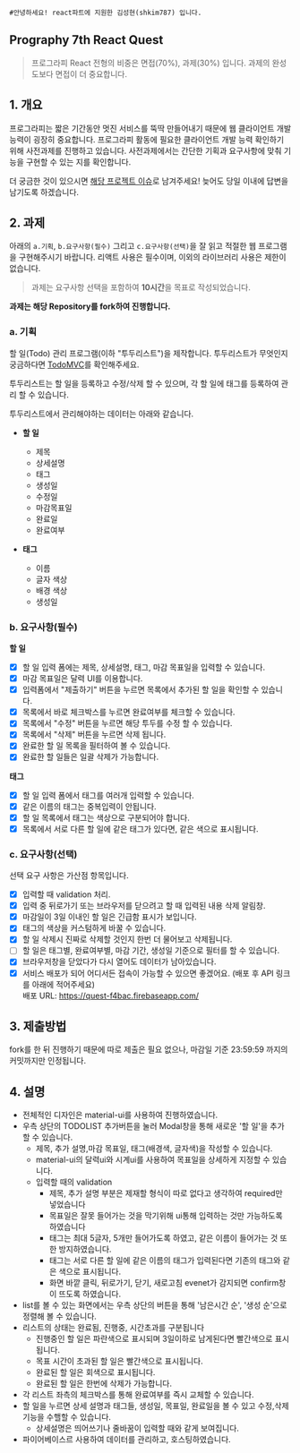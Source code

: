     #안녕하세요! react파트에 지원한 김성현(shkim787) 입니다.

## Prography 7th React Quest

> 프로그라피 React 전형의 비중은 면접(70%), 과제(30%) 입니다. 과제의 완성도보다 면접이 더 중요합니다.

## 1. 개요

프로그라피는 짧은 기간동안 멋진 서비스를 뚝딱 만들어내기 때문에 웹 클라이언트 개발 능력이 굉장히 중요합니다. 프로그라피 활동에 필요한 클라이언트 개발 능력 확인하기 위해 사전과제를 진행하고 있습니다. 사전과제에서는 간단한 기획과 요구사항에 맞춰 기능을 구현할 수 있는 지를 확인합니다.

더 궁금한 것이 있으시면 [해당 프로젝트 이슈](https://github.com/prography/prography-7th-react-quest/issues/new)로 남겨주세요! 늦어도 당일 이내에 답변을 남기도록 하겠습니다.

## 2. 과제

아래의 `a.기획`, `b.요구사항(필수)` 그리고 `c.요구사항(선택)`을 잘 읽고 적절한 웹 프로그램을 구현해주시기 바랍니다. 리액트 사용은 필수이며, 이외의 라이브러리 사용은 제한이 없습니다.

> 과제는 요구사항 선택을 포함하여 **10시간**을 목표로 작성되었습니다.

**과제는 해당 Repository를 fork하여 진행합니다.**

### a. 기획

할 일(Todo) 관리 프로그램(이하 "투두리스트")을 제작합니다. 투두리스트가 무엇인지 궁금하다면 [TodoMVC](https://todomvc.com/examples/react/#/)를 확인해주세요.

투두리스트는 할 일을 등록하고 수정/삭제 할 수 있으며, 각 할 일에 태그를 등록하여 관리 할 수 있습니다.

투두리스트에서 관리해야하는 데이터는 아래와 같습니다.

- **할 일**
  - 제목
  - 상세설명
  - 태그
  - 생성일
  - 수정일
  - 마감목표일
  - 완료일
  - 완료여부

- **태그**
  - 이름
  - 글자 색상
  - 배경 색상
  - 생성일
  
### b. 요구사항(필수)

**할 일**
- [x] 할 일 입력 폼에는 제목, 상세설명, 태그, 마감 목표일을 입력할 수 있습니다.
- [x] 마감 목표일은 달력 UI를 이용합니다.
- [x] 입력폼에서 "제출하기" 버튼을 누르면 목록에서 추가된 할 일을 확인할 수 있습니다.
- [x] 목록에서 바로 체크박스를 누르면 완료여부를 체크할 수 있습니다.
- [x] 목록에서 "수정" 버튼을 누르면 해당 투두를 수정 할 수 있습니다.
- [x] 목록에서 "삭제" 버튼을 누르면 삭제 됩니다.
- [x] 완료한 할 일 목록을 필터하여 볼 수 있습니다.
- [x] 완료한 할 일들은 일괄 삭제가 가능합니다.

**태그**
- [x] 할 일 입력 폼에서 태그를 여러개 입력할 수 있습니다.
- [x] 같은 이름의 태그는 중복입력이 안됩니다.
- [x] 할 일 목록에서 태그는 색상으로 구분되어야 합니다.
- [x] 목록에서 서로 다른 할 일에 같은 태그가 있다면, 같은 색으로 표시됩니다.

### c. 요구사항(선택)

선택 요구 사항은 가산점 항목입니다.

- [x] 입력할 때 validation 처리.
- [x] 입력 중 뒤로가기 또는 브라우저를 닫으려고 할 때 입력된 내용 삭제 알림창.
- [x] 마감일이 3일 이내인 할 일은 긴급함 표시가 보입니다.
- [x] 태그의 색상을 커스텀하게 바꿀 수 있습니다.
- [x] 할 일 삭제시 진짜로 삭제할 것인지 한번 더 물어보고 삭제됩니다.
- [ ] 할 일은 태그별, 완료여부별, 마감 기간, 생성일 기준으로 필터를 할 수 있습니다.
- [x] 브라우저창을 닫았다가 다시 열어도 데이터가 남아있습니다.
- [x] 서비스 배포가 되어 어디서든 접속이 가능할 수 있으면 좋겠어요. (배포 후 API 링크를 아래에 적어주세요) \
배포 URL: https://quest-f4bac.firebaseapp.com/

## 3. 제출방법

fork를 한 뒤 진행하기 때문에 따로 제출은 필요 없으나, 마감일 기준 23:59:59 까지의 커밋까지만 인정됩니다.

## 4. 설명

- 전체적인 디자인은 material-ui를 사용하여 진행하였습니다. 
- 우측 상단의 TODOLIST 추가버튼을 눌러 Modal창을 통해 새로운 '할 일'을 추가할 수 있습니다. 
  - 제목, 추가 설명,마감 목표일, 태그(배경색, 글자색)을 작성할 수 있습니다.
  - material-ui의 달력ui와 시계ui를 사용하여 목표일을 상세하게 지정할 수 있습니다.
  - 입력할 때의 validation 
    + 제목, 추가 설명 부분은 제재할 형식이 따로 없다고 생각하여 required만 넣었습니다
    + 목표일은 잘못 들어가는 것을 막기위해 ui통해 입력하는 것만 가능하도록 하였습니다
    + 태그는 최대 5글자, 5개만 들어가도록 하였고, 같은 이름이 들어가는 것 또한 방지하였습니다.
    + 태그는 서로 다른 할 일에 같은 이름의 태그가 입력된다면 기존의 태그와 같은 색으로 표시됩니다.
    + 화면 바깥 클릭, 뒤로가기, 닫기, 새로고침 evenet가 감지되면 confirm창이 뜨도록 하였습니다.
- list를 볼 수 있는 화면에서는 우측 상단의 버튼을 통해 '남은시간 순', '생성 순'으로 정렬해 볼 수 있습니다.
- 리스트의 상태는 완료됨, 진행중, 시간초과를 구분됩니다
  - 진행중인 할 일은 파란색으로 표시되며 3일이하로 남게된다면 빨간색으로 표시됩니다.
  - 목표 시간이 초과된 할 일은 빨간색으로 표시됩니다.
  - 완료된 할 일은 회색으로 표시됩니다.
  - 완료된 할 일은 한번에 삭제가 가능합니다.
- 각 리스트 좌측의 체크박스를 통해 완료여부를 즉시 교체할 수 있습니다. 
- 할 일을 누르면 상세 설명과 태그들, 생성일, 목표일, 완료일을 볼 수 있고 수정,삭제 기능을 수핼할 수 있습니다.
  - 상세설명은 띄어쓰기나 줄바꿈이 입력할 때와 같게 보여집니다. 
- 파이어베이스르 사용하여 데이터를 관리하고, 호스팅하였습니다.
    